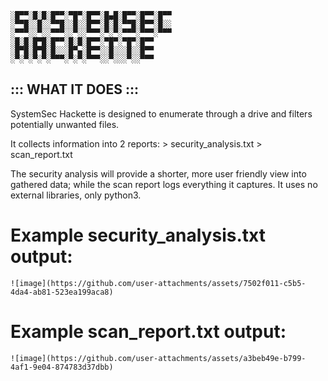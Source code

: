     ░█▀▀░█░█░█▀▀░▀█▀░█▀▀░█▄█░█▀▀░█▀▀░█▀▀
    ░▀▀█░░█░░▀▀█░░█░░█▀▀░█░█░▀▀█░█▀▀░█░░
    ░▀▀▀░░▀░░▀▀▀░░▀░░▀▀▀░▀░▀░▀▀▀░▀▀▀░▀▀▀
    ░█░█░█▀█░█▀▀░█░█░█▀▀░▀█▀░▀█▀░█▀▀    
    ░█▀█░█▀█░█░░░█▀▄░█▀▀░░█░░░█░░█▀▀    
    ░▀░▀░▀░▀░▀▀▀░▀░▀░▀▀▀░░▀░░░▀░░▀▀▀    

## ::: WHAT IT DOES :::
SystemSec Hackette is designed to enumerate through a drive and filters potentially unwanted files.

It collects information into 2 reports:
    > security_analysis.txt
    > scan_report.txt
      
The security analysis will provide a shorter, more user friendly view into gathered data; while the scan report logs everything it captures.
It uses no external libraries, only python3.

# Example security_analysis.txt output:
    ![image](https://github.com/user-attachments/assets/7502f011-c5b5-4da4-ab81-523ea199aca8)

# Example scan_report.txt output:
    ![image](https://github.com/user-attachments/assets/a3beb49e-b799-4af1-9e04-874783d37dbb)
